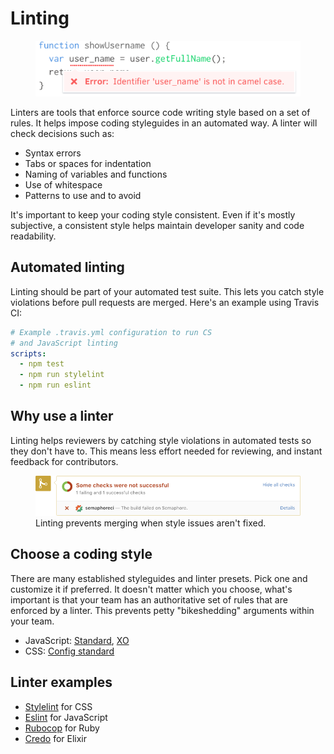 # Linting

<figure class='-bordered -w60'>
<img src='../images/lint-error.png' alt='Lint error example'>
</figure>

Linters are tools that enforce source code writing style based on a set of rules. It helps impose coding styleguides in an automated way. A linter will check decisions such as:

- Syntax errors
- Tabs or spaces for indentation
- Naming of variables and functions
- Use of whitespace
- Patterns to use and to avoid

It's important to keep your coding style consistent. Even if it's mostly subjective, a consistent style helps maintain developer sanity and code readability.

## Automated linting

Linting should be part of your automated test suite. This lets you catch style violations before pull requests are merged. Here's an example using Travis CI:

```yaml
# Example .travis.yml configuration to run CS
# and JavaScript linting
scripts:
  - npm test
  - npm run stylelint
  - npm run eslint
```

## Why use a linter

Linting helps reviewers by catching style violations in automated tests so they don't have to. This means less effort needed for reviewing, and instant feedback for contributors.

<figure class='-w80'>
<img src='../images/github-build-failure.png' alt='GitHub build failure example'>
<figcaption>Linting prevents merging when style issues aren't fixed.</figcaption>
</figure>

## Choose a coding style

There are many established styleguides and linter presets. Pick one and customize it if preferred. It doesn't matter which you choose, what's important is that your team has an authoritative set of rules that are enforced by a linter. This prevents petty "bikeshedding" arguments within your team.

- JavaScript: [Standard](http://standardjs.com/), [XO](https://www.npmjs.com/package/xo)
- CSS: [Config standard](https://www.npmjs.com/package/stylelint-config-standard)

## Linter examples

- [Stylelint](http://stylelint.io/) for CSS
- [Eslint](http://eslint.org/) for JavaScript
- [Rubocop](https://github.com/bbatsov/rubocop) for Ruby
- [Credo](https://github.com/rrrene/credo) for Elixir
